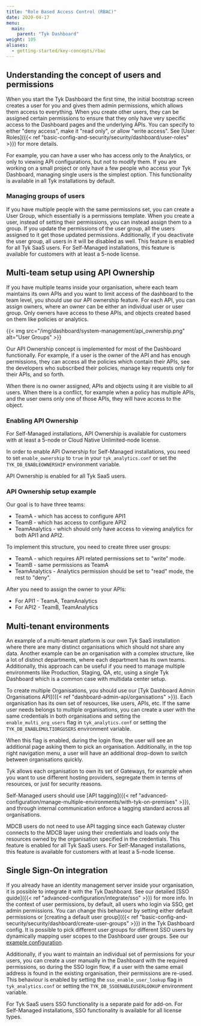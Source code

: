```yaml
---
title: "Role Based Access Control (RBAC)"
date: 2020-04-17
menu:
  main:
    parent: "Tyk Dashboard"
weight: 105
aliases:
  - getting-started/key-concepts/rbac
---
```


## Understanding the concept of users and permissions


When you start the Tyk Dashboard the first time, the initial bootstrap screen creates a user for you and gives them admin permissions, which allows them access to everything. When you create other users, they can be assigned certain permissions to ensure that they only have very specific access to the Dashboard pages and the underlying APIs. You can specify to either "deny access", make it "read only", or allow "write access". See [User Roles]({{< ref "basic-config-and-security/security/dashboard/user-roles" >}}) for more details.

For example, you can have a user who has access only to the Analytics, or only to viewing API configurations, but not to modify them. If you are working on a small project or only have a few people who access your Tyk Dashboard, managing single users is the simplest option. This functionality is available in all Tyk installations by default.

### Managing groups of users

If you have multiple people with the same permissions set, you can create a User Group, which essentially is a permissions template. When you create a user, instead of setting their permissions, you can instead assign them to a group. If you update the permissions of the user group, all the users assigned to it get those updated permissions. Additionally, if you deactivate the user group, all users in it will be disabled as well. This feature is enabled for all Tyk SaaS users. For Self-Managed installations, this feature is available for customers with at least a 5-node license.

## Multi-team setup using API Ownership

If you have multiple teams inside your organisation, where each team maintains its own APIs and you want to limit access of the dashboard to the team level, you should use our API ownership feature. For each API, you can assign owners, where an owner can be either an individual user or user group. Only owners have access to these APIs, and objects created based on them like policies or analytics.

{{< img src="/img/dashboard/system-management/api_ownership.png" alt="User Groups" >}}

Our API Ownership concept is implemented for most of the Dashboard functionally. For example, if a user is the owner of the API and has enough permissions, they can access all the policies which contain their APIs, see the developers who subscribed their policies, manage key requests only for their APIs, and so forth. 

When there is no owner assigned, APIs and objects using it are visible to all users. When there is a conflict, for example when a policy has multiple APIs, and the user owns only one of those APIs, they will have access to the object. 

### Enabling API Ownership

For Self-Managed installations, API Ownership is available for customers with at least a 5-node or Cloud Native Unlimited-node license.

In order to enable API Ownership for Self-Managed installations, you need to set `enable_ownership` to `true` in your `tyk_analytics.conf` or set the `TYK_DB_ENABLEOWNERSHIP` environment variable. 

API Ownership is enabled for all Tyk SaaS users.

### API Ownership setup example

Our goal is to have three teams:
 
- TeamA - which has access to configure API1 
- TeamB - which has access to configure API2
- TeamAnalytics - which should only have access to viewing analytics for both API1 and API2. 

To implement this structure, you need to create three user groups:

- TeamA - which requires API related permissions set to "write" mode. 
- TeamB - same permissions as TeamA 
- TeamAnalytics - Analytics permission should be set to "read" mode, the rest to "deny". 

After you need to assign the owner to your APIs: 

- For API1 - TeamA, TeamAnalytics 
- For API2 - TeamB, TeamAnalytics

## Multi-tenant environments 

An example of a multi-tenant platform is our own Tyk SaaS installation where there are many distinct organisations which should not share any data. Another example can be an organisation with a complex structure, like a lot of distinct departments, where each department has its own teams. Additionally, this approach can be useful if you need to manage multiple environments like Production, Staging, QA, etc, using a single Tyk Dashboard which is a common case with multidata center setup. 

To create multiple Organisations, you should use our [Tyk Dashboard Admin Organisations API]({{< ref "dashboard-admin-api/organisations" >}}). Each organisation has its own set of resources, like users, APIs, etc. If the same user needs belongs to multiple organisations, you can create a user with the same credentials in both organisations and setting the `enable_multi_org_users` flag in `tyk_analytics.conf` or setting the `TYK_DB_ENABLEMULTIORGUSERS` environment variable. 

When this flag is enabled, during the login flow, the user will see an additional page asking them to pick an organisation. Additionally, in the top right navigation menu, a user will have an additional drop-down to switch between organisations quickly. 

Tyk allows each organisation to own its set of Gateways, for example when you want to use different hosting providers, segregate them in terms of resources, or just for security reasons. 

Self-Managed users should use [API tagging]({{< ref "advanced-configuration/manage-multiple-environments/with-tyk-on-premises" >}}), and through internal communication enforce a tagging standard across all organisations. 

MDCB users do not need to use API tagging since each Gateway cluster connects to the MDCB layer using their credentials and loads only the resources owned by the organisation specified in the credentials. This feature is enabled for all Tyk SaaS users. For Self-Managed installations, this feature is available for customers with at least a 5-node license.

## Single Sign-On integration

If you already have an identity management server inside your organisation, it is possible to integrate it with the Tyk Dashboard. See our detailed [SSO guide]({{< ref "advanced-configuration/integrate/sso" >}}) for more info. In the context of user permissions, by default, all users who login via SSO, get admin permissions. You can change this behaviour by setting either default permissions or [creating a default user group]({{< ref "basic-config-and-security/security/dashboard/create-user-groups" >}}) in the Tyk Dashboard config. It is possible to pick different user groups for different SSO users by dynamically mapping user scopes to the Dashboard user groups. See our [example configuration](#api-ownership-setup-example).

Additionally, if you want to maintain an individual set of permissions for your users, you can create a user manually in the Dashboard with the required permissions, so during the SSO login flow, if a user with the same email address is found in the existing organisation, their permissions are re-used. This behaviour is enabled by setting the `sso_enable_user_lookup` flag in `tyk_analytics.conf` or setting the `TYK_DB_SSOENABLEUSERLOOKUP` environment variable. 

For Tyk SaaS users SSO functionality is a separate paid for add-on. For Self-Managed installations, SSO functionality is available for all license types.
